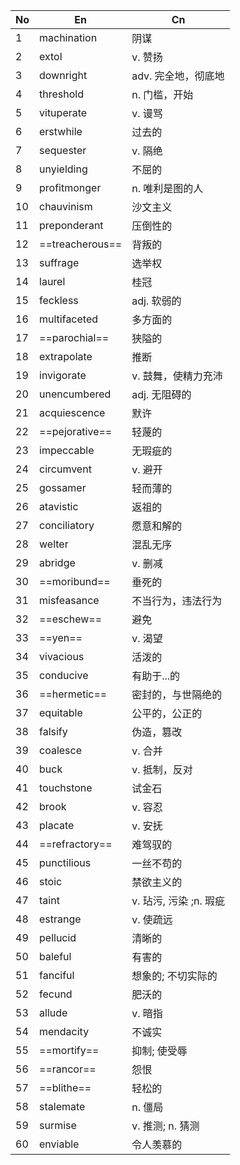 | No  | En              | Cn               |
| --- | --------------- | ---------------- |
| 1   | machination     | 阴谋               |
| 2   | extol           | v. 赞扬            |
| 3   | downright       | adv. 完全地，彻底地     |
| 4   | threshold       | n. 门槛，开始         |
| 5   | vituperate      | v. 谩骂            |
| 6   | erstwhile       | 过去的              |
| 7   | sequester       | v. 隔绝            |
| 8   | unyielding      | 不屈的              |
| 9   | profitmonger    | n. 唯利是图的人        |
| 10  | chauvinism      | 沙文主义             |
| 11  | preponderant    | 压倒性的             |
| 12  | ==treacherous== | 背叛的              |
| 13  | suffrage        | 选举权              |
| 14  | laurel          | 桂冠               |
| 15  | feckless        | adj. 软弱的         |
| 16  | multifaceted    | 多方面的             |
| 17  | ==parochial==   | 狭隘的              |
| 18  | extrapolate     | 推断               |
| 19  | invigorate      | v. 鼓舞，使精力充沛      |
| 20  | unencumbered    | adj. 无阻碍的        |
| 21  | acquiescence    | 默许               |
| 22  | ==pejorative==  | 轻蔑的              |
| 23  | impeccable      | 无瑕疵的             |
| 24  | circumvent      | v. 避开            |
| 25  | gossamer        | 轻而薄的             |
| 26  | atavistic       | 返祖的              |
| 27  | conciliatory    | 愿意和解的            |
| 28  | welter          | 混乱无序             |
| 29  | abridge         | v. 删减            |
| 30  | ==moribund==    | 垂死的              |
| 31  | misfeasance     | 不当行为，违法行为        |
| 32  | ==eschew==      | 避免               |
| 33  | ==yen==         | v. 渴望            |
| 34  | vivacious       | 活泼的              |
| 35  | conducive       | 有助于...的          |
| 36  | ==hermetic==    | 密封的，与世隔绝的        |
| 37  | equitable       | 公平的，公正的          |
| 38  | falsify         | 伪造，篡改            |
| 39  | coalesce        | v. 合并            |
| 40  | buck            | v. 抵制，反对         |
| 41  | touchstone      | 试金石              |
| 42  | brook           | v. 容忍            |
| 43  | placate         | v. 安抚            |
| 44  | ==refractory==  | 难驾驭的             |
| 45  | punctilious     | 一丝不苟的            |
| 46  | stoic           | 禁欲主义的            |
| 47  | taint           | v. 玷污, 污染 ;n. 瑕疵 |
| 48  | estrange        | v. 使疏远           |
| 49  | pellucid        | 清晰的              |
| 50  | baleful         | 有害的              |
| 51  | fanciful        | 想象的; 不切实际的       |
| 52  | fecund          | 肥沃的              |
| 53  | allude          | v. 暗指            |
| 54  | mendacity       | 不诚实              |
| 55  | ==mortify==     | 抑制; 使受辱          |
| 56  | ==rancor==      | 怨恨               |
| 57  | ==blithe==      | 轻松的              |
| 58  | stalemate       | n. 僵局            |
| 59  | surmise         | v. 推测; n. 猜测     |
| 60  | enviable        | 令人羡慕的            |
